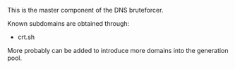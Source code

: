 This is the master component of the DNS bruteforcer.

Known subdomains are obtained through:

- crt.sh

More probably can be added to introduce more domains into the generation pool.
